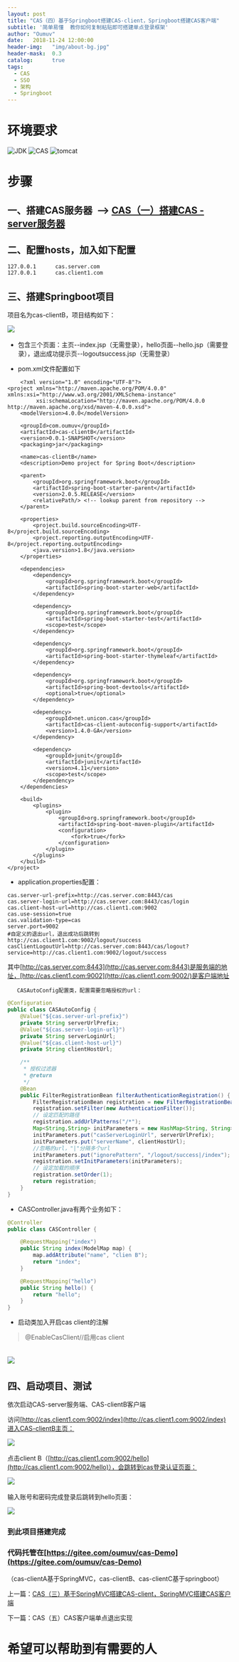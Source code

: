 ```yaml
---
layout: post
title: "CAS（四）基于Springboot搭建CAS-client，Springboot搭建CAS客户端"
subtitle: '简单易懂  教你如何复制粘贴即可搭建单点登录框架'
author: "Oumuv"
date:   2018-11-24 12:00:00
header-img:   "img/about-bg.jpg"
header-mask:  0.3
catalog:      true
tags:
  - CAS
  - SSO
  - 架构
  - Springboot
---
```


环境要求
====

![JDK](https://img.shields.io/badge/JDK-8+-green.svg)
![CAS](https://img.shields.io/badge/CAS-5.2-green.svg)
![tomcat](https://img.shields.io/badge/tomcat-8+-green.svg)

步骤
==

一、搭建CAS服务器  --> [CAS（一）搭建CAS - server服务器](https://blog.csdn.net/oumuv/article/details/83377945)
-----------------------------------------------------------------------------------------------

二、配置hosts，加入如下配置
----------------

    127.0.0.1      cas.server.com
    127.0.0.1      cas.client1.com

三、搭建Springboot项目
----------------

项目名为cas-clientB，项目结构如下：

![](https://raw.githubusercontent.com/Oumuv/oumuv.github.io/master/img/2018/11/24/21.png)​

*   包含三个页面：主页--index.jsp（无需登录），hello页面--hello.jsp（需要登录），退出成功提示页--logoutsuccess.jsp（无需登录）

*   pom.xml文件配置如下
```
    <?xml version="1.0" encoding="UTF-8"?>
<project xmlns="http://maven.apache.org/POM/4.0.0" xmlns:xsi="http://www.w3.org/2001/XMLSchema-instance"
         xsi:schemaLocation="http://maven.apache.org/POM/4.0.0 http://maven.apache.org/xsd/maven-4.0.0.xsd">
    <modelVersion>4.0.0</modelVersion>

    <groupId>com.oumuv</groupId>
    <artifactId>cas-clientB</artifactId>
    <version>0.0.1-SNAPSHOT</version>
    <packaging>jar</packaging>

    <name>cas-clientB</name>
    <description>Demo project for Spring Boot</description>

    <parent>
        <groupId>org.springframework.boot</groupId>
        <artifactId>spring-boot-starter-parent</artifactId>
        <version>2.0.5.RELEASE</version>
        <relativePath/> <!-- lookup parent from repository -->
    </parent>

    <properties>
        <project.build.sourceEncoding>UTF-8</project.build.sourceEncoding>
        <project.reporting.outputEncoding>UTF-8</project.reporting.outputEncoding>
        <java.version>1.8</java.version>
    </properties>

    <dependencies>
        <dependency>
            <groupId>org.springframework.boot</groupId>
            <artifactId>spring-boot-starter-web</artifactId>
        </dependency>

        <dependency>
            <groupId>org.springframework.boot</groupId>
            <artifactId>spring-boot-starter-test</artifactId>
            <scope>test</scope>
        </dependency>

        <dependency>
            <groupId>org.springframework.boot</groupId>
            <artifactId>spring-boot-starter-thymeleaf</artifactId>
        </dependency>

        <dependency>
            <groupId>org.springframework.boot</groupId>
            <artifactId>spring-boot-devtools</artifactId>
            <optional>true</optional>
        </dependency>

        <dependency>
            <groupId>net.unicon.cas</groupId>
            <artifactId>cas-client-autoconfig-support</artifactId>
            <version>1.4.0-GA</version>
        </dependency>

        <dependency>
            <groupId>junit</groupId>
            <artifactId>junit</artifactId>
            <version>4.11</version>
            <scope>test</scope>
        </dependency>
    </dependencies>

    <build>
        <plugins>
            <plugin>
                <groupId>org.springframework.boot</groupId>
                <artifactId>spring-boot-maven-plugin</artifactId>
                <configuration>
                    <fork>true</fork>
                </configuration>
            </plugin>
        </plugins>
    </build>
</project>

```

*   application.properties配置：
```
cas.server-url-prefix=http://cas.server.com:8443/cas
cas.server-login-url=http://cas.server.com:8443/cas/login
cas.client-host-url=http://cas.client1.com:9002
cas.use-session=true
cas.validation-type=cas
server.port=9002
#自定义的退出url，退出成功后跳转到 http://cas.client1.com:9002/logout/success
casClientLogoutUrl=http://cas.server.com:8443/cas/logout?service=http://cas.client1.com:9002/logout/success
```

其中[http://cas.server.com:8443](http://cas.server.com:8443)是服务端的地址，[http://cas.client1.com:9002](http://cas.client1.com:9002/)是客户端地址

       CASAutoConfig配置类，配置需要忽略授权的url：

```java
@Configuration
public class CASAutoConfig {
    @Value("${cas.server-url-prefix}")
    private String serverUrlPrefix;
    @Value("${cas.server-login-url}")
    private String serverLoginUrl;
    @Value("${cas.client-host-url}")
    private String clientHostUrl;

    /**
     * 授权过滤器
     * @return
     */
    @Bean
    public FilterRegistrationBean filterAuthenticationRegistration() {
        FilterRegistrationBean registration = new FilterRegistrationBean();
        registration.setFilter(new AuthenticationFilter());
        // 设定匹配的路径
        registration.addUrlPatterns("/*");
        Map<String,String> initParameters = new HashMap<String, String>();
        initParameters.put("casServerLoginUrl", serverUrlPrefix);
        initParameters.put("serverName", clientHostUrl);
        //忽略的url，"|"分隔多个url
        initParameters.put("ignorePattern", "/logout/success|/index");
        registration.setInitParameters(initParameters);
        // 设定加载的顺序
        registration.setOrder(1);
        return registration;
    }
}

```

*   CASController.java有两个业务如下：

```java
@Controller
public class CASController {

    @RequestMapping("index")
    public String index(ModelMap map) {
        map.addAttribute("name", "clien B");
        return "index";
    }

    @RequestMapping("hello")
    public String hello() {
        return "hello";
    }
}

```

*   启动类加入开启cas client的注解

> @EnableCasClient//启用cas client

![](https://raw.githubusercontent.com/Oumuv/oumuv.github.io/master/img/2018/11/24/22.png)​
------------------------------------------------------

四、启动项目、测试
---------

依次启动CAS-server服务端、CAS-clientB客户端

访问[http://cas.client1.com:9002/index](http://cas.client1.com:9002/index)进入CAS-clientB主页：

![](https://raw.githubusercontent.com/Oumuv/oumuv.github.io/master/img/2018/11/24/23.png)​

点击client B（[http://cas.client1.com:9002/hello](http://cas.client1.com:9002/hello)），会跳转到cas登录认证页面：

![](https://raw.githubusercontent.com/Oumuv/oumuv.github.io/master/img/2018/11/24/24.png)​

输入账号和密码完成登录后跳转到hello页面：

![](https://raw.githubusercontent.com/Oumuv/oumuv.github.io/master/img/2018/11/24/25.png)​

### 到此项目搭建完成

### 代码托管在[https://gitee.com/oumuv/cas-Demo](https://gitee.com/oumuv/cas-Demo)

（cas-clientA基于SpringMVC，cas-clientB、cas-clientC基于springboot）

上一篇：[CAS（三）基于SpringMVC搭建CAS-client，SpringMVC搭建CAS客户端](https://blog.csdn.net/oumuv/article/details/84314722)

下一篇：CAS（五）CAS客户端单点退出实现

希望可以帮助到有需要的人
============
